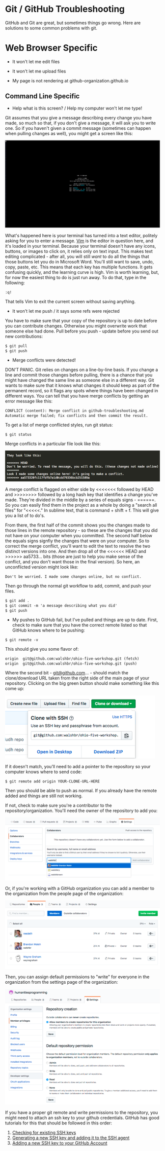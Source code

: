 # Git / GitHub Troubleshooting

GitHub and Git are great, but sometimes things go wrong. Here are solutions to some common problems with git.

# Web Browser Specific

* It won't let me edit files

* It won't let me upload files

* My page is not rendering at github-organization.github.io


## Command Line Specific

* Help what is this screen? / Help my computer won't let me type!

Git assumes that you give a message describing every change you have made, so much so that, if you don't give a message, it will ask you to write one. So if you haven't given a commit message (sometimes can happen when pulling changes as well), you might get a screen like this:

![vim screenshot](images/vim.png)

What's happened here is your terminal has turned into a text editor, politely asking for you to enter a message. [Vim](http://www.vim.org/) is the editor in question here, and it's loaded in your terminal. Because your terminal doesn't have any icons, buttons, or images to click on, it relies only on text input. This makes text editing complicated - after all, you will still *want* to do all the things that those buttons let you do in Microsoft Word. You'll still want to save, undo, copy, paste, etc. This means that each key has multiple functions. It gets confusing quickly, and the learning curve is high. Vim is worth learning, but, for now the easiest thing to do is just run away. To do that, type in the following:

```
:q!
```
That tells Vim to exit the current screen without saving anything.

* It won't let me push / it says some refs were rejected

You have to make sure that your copy of the repository is up to date before you can contribute changes. Otherwise you might overwrite work that someone else had done. Pull before you push - update before you send out new contributions:

```
$ git pull
$ git push
```

* Merge conflicts were detected!

DON'T PANIC. Git relies on changes on a line-by-line basis. If you change a line and commit those changes before pulling, there is a chance that you might have changed the same line as someone else in a different way. Git wants to make sure that it knows what changes it should keep as part of the permanent record, so it flags any spots where things have been changed in different ways. You can tell that you have merge conflicts by getting an error message like this:

```
CONFLICT (content): Merge conflict in github-troubleshooting.md
Automatic merge failed; fix conflicts and then commit the result.
```

To get a list of merge conflicted styles, run git status:

```
$ git status
```

Merge conflicts in a particular file look like this:

![merge conflict](images/merge-conflict.png)

A merge conflict is flagged on either side by <<<<<<< followed by HEAD and >>>>>>>> followed by a long hash key that identifies a change you've made. They're divided in the middle by a series of equals signs - ======. So you can easily find them in the project as a whole by doing a "search all files" for "<<<<<." In sublime text, that is command + shift + f. This will give you a list of to do's.

From there, the first half of the commit shows you the changes made to those lines in the remote repository - so these are the changes that you did not have on your computer when you committed. The second half below the equals signs signfiy the changes that were on your computer. So to correct the merge conflict, you'll want to edit the text to resolve the two distinct versions into one. And then drop all of the <<<<<< HEAD and >>>>>> aa5733… bits (those are just to help you make sense of the conflict, and you don't want those in the final version). So here, an unconflicted version might look like:

```
Don't be worried. I made some changes online, but no conflict.
```
Then go through the normal git workflow to add, commit, and push your files.

```
$ git add .
$ git commit -m 'a message describing what you did'
$ git push
```

* My pushes to GitHub fail, but I've pulled and things are up to date.
First, check to make sure that you have the correct remote listed so that GitHub knows where to be pushing:

```
$ git remote -v
```
This should give you some flavor of:
```
origin	git@github.com:walshbr/ohio-five-workshop.git (fetch)
origin	git@github.com:walshbr/ohio-five-workshop.git (push)
```
Where the second bit - git@github.com… - should match the clone/download URL taken from the right side of the main page of your repository. Clicking on the big green button should make something like this come up:

![clone url example](images/clone-url.png)

If it doesn't match, you'll need to add a pointer to the repository so your computer knows where to send code:

```
$ git remote add origin YOUR-CLONE-URL-HERE
```

Then you should be able to push as normal. If you already have the remote added and things are still not working.

If not, check to make sure you're a contributor to the repository/organization. You'll need the owner of the repository to add you:

![add contributor from setings page](images/add-contributor.png)

Or, if you're working with a GitHub organization you can add a member to the organization from the people page of the organization:

![adding a person to an organization](images/add-person-to-organization.png)

Then, you can assign default permissions to "write" for everyone in the organization from the settings page of the organization:

![change permissions to an organization](images/change-permissions-org.png)

If you have a proper git remote and write permissions to the repository, you might need to attach an ssh key to your github credentials. GitHub has good tutorials for this that should be followed in this order: 

1. [Checking for existing SSH keys](https://help.github.com/articles/generating-a-new-ssh-key-and-adding-it-to-the-ssh-agent/)
2. [Generating a new SSH key and adding it to the SSH agent](https://help.github.com/articles/generating-a-new-ssh-key-and-adding-it-to-the-ssh-agent/)
3. [Adding a new SSH key to your GitHub Account](https://help.github.com/articles/adding-a-new-ssh-key-to-your-github-account/)